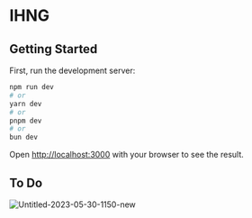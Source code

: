 # IHNG

## Getting Started

First, run the development server:

```bash
npm run dev
# or
yarn dev
# or
pnpm dev
# or
bun dev
```

Open [http://localhost:3000](http://localhost:3000) with your browser to see the result.

## To Do


![Untitled-2023-05-30-1150-new](https://github.com/user-attachments/assets/cf3ad082-c0de-4719-b2fe-ecc8d5b93a24)
